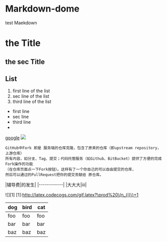 # Markdown-dome
test Maekdown


# the Title
## the sec Title

## List
1. first line of the list
2. sec line of the list
3. third line of the list

- first line
- sec line
- third line
-
[google](http://www.google.com)
![](http://livedoor.blogimg.jp/news101/imgs/9/0/90396bf1.jpg)

```
GitHub中Fork 即是 服务端的仓库克隆，包含了原来的仓库（即upstream repository，上游仓库）
所有内容，如分支、Tag、提交；代码托管服务（如Github、BitBucket）提供了方便的完成Fork操作的功能
（在仓库页面点一下Fork按钮）。这样有了一个你自己的可以自由提交的仓库，
然后可以通过的PullRequest把你的提交贡献给 原仓库。
```

|辅导费|的发生|
|------------|
|大大大|iii|

![][1]
[1]:http://latex.codecogs.com/gif.latex?\prod%20\(n_{i}\)+1

dog | bird | cat
----|------|----
foo | foo  | foo
bar | bar  | bar
baz | baz  | baz
